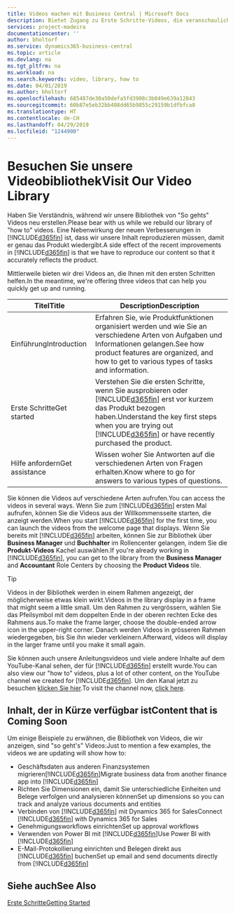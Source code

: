 ```yaml
---
title: Videos machen mit Business Central | Microsoft Docs
description: Bietet Zugang zu Erste Schritte-Videos, die veranschaulichen, wie häufige Aufgaben ausgeführt werden.
services: project-madeira
documentationcenter: ''
author: bholtorf
ms.service: dynamics365-business-central
ms.topic: article
ms.devlang: na
ms.tgt_pltfrm: na
ms.workload: na
ms.search.keywords: video, library, how to
ms.date: 04/01/2019
ms.author: bholtorf
ms.openlocfilehash: 685487de30a50defa5fd3908c3b049e639a12843
ms.sourcegitcommit: 60b87e5eb32bb408dd65b9855c29159b1dfbfca8
ms.translationtype: HT
ms.contentlocale: de-CH
ms.lasthandoff: 04/29/2019
ms.locfileid: "1244900"
---
```

# <a name="visit-our-video-library"></a><span data-ttu-id="13997-103">Besuchen Sie unsere Videobibliothek</span><span class="sxs-lookup"><span data-stu-id="13997-103">Visit Our Video Library</span></span>
<span data-ttu-id="13997-104">Haben Sie Verständnis, während wir unsere Bibliothek von "So gehts" Videos neu erstellen.</span><span class="sxs-lookup"><span data-stu-id="13997-104">Please bear with us while we rebuild our library of "how to" videos.</span></span> <span data-ttu-id="13997-105">Eine Nebenwirkung der neuen Verbesserungen in [!INCLUDE[d365fin](includes/d365fin_md.md)] ist, dass wir unsere Inhalt reproduzieren müssen, damit er genau das Produkt wiedergibt.</span><span class="sxs-lookup"><span data-stu-id="13997-105">A side effect of the recent improvements in [!INCLUDE[d365fin](includes/d365fin_md.md)] is that we have to reproduce our content so that it accurately reflects the product.</span></span>

<span data-ttu-id="13997-106">Mittlerweile bieten wir drei Videos an, die Ihnen mit den ersten Schritten helfen.</span><span class="sxs-lookup"><span data-stu-id="13997-106">In the meantime, we're offering three videos that can help you quickly get up and running.</span></span>

|<span data-ttu-id="13997-107">Titel</span><span class="sxs-lookup"><span data-stu-id="13997-107">Title</span></span>|<span data-ttu-id="13997-108">Description</span><span class="sxs-lookup"><span data-stu-id="13997-108">Description</span></span>|
|----|----|
|<span data-ttu-id="13997-109">Einführung</span><span class="sxs-lookup"><span data-stu-id="13997-109">Introduction</span></span>|<span data-ttu-id="13997-110">Erfahren Sie, wie Produktfunktionen organisiert werden und wie Sie an verschiedene Arten von Aufgaben und Informationen gelangen.</span><span class="sxs-lookup"><span data-stu-id="13997-110">See how product features are organized, and how to get to various types of tasks and information.</span></span>|
|<span data-ttu-id="13997-111">Erste Schritte</span><span class="sxs-lookup"><span data-stu-id="13997-111">Get started</span></span>|<span data-ttu-id="13997-112">Verstehen Sie die ersten Schritte, wenn Sie ausprobieren oder [!INCLUDE[d365fin](includes/d365fin_md.md)] erst vor kurzem das Produkt bezogen haben.</span><span class="sxs-lookup"><span data-stu-id="13997-112">Understand the key first steps when you are trying out [!INCLUDE[d365fin](includes/d365fin_md.md)] or have recently purchased the product.</span></span> |
|<span data-ttu-id="13997-113">Hilfe anfordern</span><span class="sxs-lookup"><span data-stu-id="13997-113">Get assistance</span></span>|<span data-ttu-id="13997-114">Wissen woher Sie Antworten auf die verschiedenen Arten von Fragen erhalten.</span><span class="sxs-lookup"><span data-stu-id="13997-114">Know where to go for answers to various types of questions.</span></span>|

<span data-ttu-id="13997-115">Sie können die Videos auf verschiedene Arten aufrufen.</span><span class="sxs-lookup"><span data-stu-id="13997-115">You can access the videos in several ways.</span></span> <span data-ttu-id="13997-116">Wenn Sie zum [!INCLUDE[d365fin](includes/d365fin_md.md)] ersten Mal aufrufen, können Sie die Videos aus der Willkommensseite starten, die anzeigt werden.</span><span class="sxs-lookup"><span data-stu-id="13997-116">When you start [!INCLUDE[d365fin](includes/d365fin_md.md)] for the first time, you can launch the videos from the welcome page that displays.</span></span> <span data-ttu-id="13997-117">Wenn Sie bereits mit [!INCLUDE[d365fin](includes/d365fin_md.md)] arbeiten, können Sie zur Bibliothek über **Business Manager** und **Buchhalter** im Rollencenter gelangen, indem Sie die **Produkt-Videos** Kachel auswählen.</span><span class="sxs-lookup"><span data-stu-id="13997-117">If you're already working in [!INCLUDE[d365fin](includes/d365fin_md.md)], you can get to the library from the **Business Manager** and **Accountant** Role Centers by choosing the **Product Videos** tile.</span></span>

> [!Tip]  
> <span data-ttu-id="13997-118">Videos in der Bibliothek werden in einem Rahmen angezeigt, der möglicherweise etwas klein wirkt.</span><span class="sxs-lookup"><span data-stu-id="13997-118">Videos in the library display in a frame that might seem a little small.</span></span> <span data-ttu-id="13997-119">Um den Rahmen zu vergrössern, wählen Sie das Pfeilsymbol mit dem doppelten Ende in der oberen rechten Ecke des Rahmens aus.</span><span class="sxs-lookup"><span data-stu-id="13997-119">To make the frame larger, choose the double-ended arrow icon in the upper-right corner.</span></span> <span data-ttu-id="13997-120">Danach werden Videos in grösseren Rahmen wiedergegeben, bis Sie ihn wieder verkleinern.</span><span class="sxs-lookup"><span data-stu-id="13997-120">Afterward, videos will display in the larger frame until you make it small again.</span></span>

<span data-ttu-id="13997-121">Sie können auch unsere Anleitungsvideos und viele andere Inhalte auf dem YouTube-Kanal sehen, der für [!INCLUDE[d365fin](includes/d365fin_md.md)] erstellt wurde.</span><span class="sxs-lookup"><span data-stu-id="13997-121">You can also view our "how to" videos, plus a lot of other content, on the YouTube channel we created for [!INCLUDE[d365fin](includes/d365fin_md.md)].</span></span> <span data-ttu-id="13997-122">Um den Kanal jetzt zu besuchen [klicken Sie hier](https://go.microsoft.com/fwlink/?linkid=851533).</span><span class="sxs-lookup"><span data-stu-id="13997-122">To visit the channel now, [click here](https://go.microsoft.com/fwlink/?linkid=851533).</span></span>

## <a name="content-that-is-coming-soon"></a><span data-ttu-id="13997-123">Inhalt, der in Kürze verfügbar ist</span><span class="sxs-lookup"><span data-stu-id="13997-123">Content that is Coming Soon</span></span>
<span data-ttu-id="13997-124">Um einige Beispiele zu erwähnen, die Bibliothek von Videos, die wir anzeigen, sind "so geht's" Videos:</span><span class="sxs-lookup"><span data-stu-id="13997-124">Just to mention a few examples, the videos we are updating will show how to:</span></span>  

* <span data-ttu-id="13997-125">Geschäftsdaten aus anderen Finanzsystemen migrieren[!INCLUDE[d365fin](includes/d365fin_md.md)]</span><span class="sxs-lookup"><span data-stu-id="13997-125">Migrate business data from another finance app into [!INCLUDE[d365fin](includes/d365fin_md.md)]</span></span>  
* <span data-ttu-id="13997-126">Richten Sie Dimensionen ein, damit Sie unterschiedliche Einheiten und Belege verfolgen und analysieren können</span><span class="sxs-lookup"><span data-stu-id="13997-126">Set up dimensions so you can track and analyze various documents and entities</span></span>
* <span data-ttu-id="13997-127">Verbinden von [!INCLUDE[d365fin](includes/d365fin_md.md)] mit Dynamics 365 for Sales</span><span class="sxs-lookup"><span data-stu-id="13997-127">Connect [!INCLUDE[d365fin](includes/d365fin_md.md)] with Dynamics 365 for Sales</span></span>
* <span data-ttu-id="13997-128">Genehmigungsworkflows einrichten</span><span class="sxs-lookup"><span data-stu-id="13997-128">Set up approval workflows</span></span>  
* <span data-ttu-id="13997-129">Verwenden von Power BI mit [!INCLUDE[d365fin](includes/d365fin_md.md)]</span><span class="sxs-lookup"><span data-stu-id="13997-129">Use Power BI with [!INCLUDE[d365fin](includes/d365fin_md.md)]</span></span>  
* <span data-ttu-id="13997-130">E-Mail-Protokollierung einrichten und Belegen direkt aus [!INCLUDE[d365fin](includes/d365fin_md.md)] buchen</span><span class="sxs-lookup"><span data-stu-id="13997-130">Set up email and send documents directly from [!INCLUDE[d365fin](includes/d365fin_md.md)]</span></span>  

## <a name="see-also"></a><span data-ttu-id="13997-131">Siehe auch</span><span class="sxs-lookup"><span data-stu-id="13997-131">See Also</span></span>
[<span data-ttu-id="13997-132">Erste Schritte</span><span class="sxs-lookup"><span data-stu-id="13997-132">Getting Started</span></span>](product-get-started.md)
